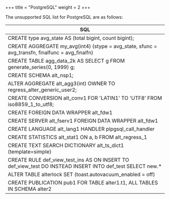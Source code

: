 +++
title = "PostgreSQL"
weight = 2
+++

The unsupported SQL list for PostgreSQL are as follows:

| SQL                                                                                                       |
| --------------------------------------------------------------------------------------------------------- |
| CREATE type avg_state AS (total bigint, count bigint);                                                    |
| CREATE AGGREGATE my_avg(int4) (stype = avg_state, sfunc = avg_transfn, finalfunc = avg_finalfn)           |
| CREATE TABLE agg_data_2k AS SELECT g FROM generate_series(0, 1999) g;                                     |
| CREATE SCHEMA alt_nsp1;                                                                                   |
| ALTER AGGREGATE alt_agg3(int) OWNER TO regress_alter_generic_user2;                                       |
| CREATE CONVERSION alt_conv1 FOR 'LATIN1' TO 'UTF8' FROM iso8859_1_to_utf8;                                |
| CREATE FOREIGN DATA WRAPPER alt_fdw1                                                                      |
| CREATE SERVER alt_fserv1 FOREIGN DATA WRAPPER alt_fdw1                                                    |
| CREATE LANGUAGE alt_lang1 HANDLER plpgsql_call_handler                                                    |
| CREATE STATISTICS alt_stat1 ON a, b FROM alt_regress_1                                                    |
| CREATE TEXT SEARCH DICTIONARY alt_ts_dict1 (template=simple)                                              |
| CREATE RULE def_view_test_ins AS ON INSERT TO def_view_test DO INSTEAD INSERT INTO def_test SELECT new.*  |
| ALTER TABLE alterlock SET (toast.autovacuum_enabled = off)                                                |
| CREATE PUBLICATION pub1 FOR TABLE alter1.t1, ALL TABLES IN SCHEMA alter2                                  |
